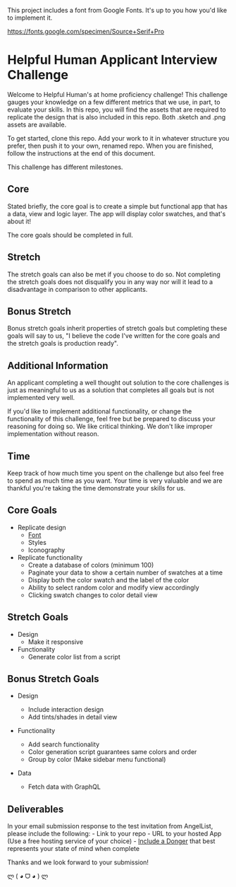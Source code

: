 This project includes a font from Google Fonts.
It's up to you how you'd like to implement it.

https://fonts.google.com/specimen/Source+Serif+Pro

# Helpful Human Applicant Interview Challenge

Welcome to Helpful Human's at home proficiency challenge! This challenge gauges your knowledge on a few different metrics that we use, in part, to evaluate your skills. In this repo, you will find the assets that are required to replicate the design that is also included in this repo. Both .sketch and .png assets are available.

To get started, clone this repo. Add your work to it in whatever structure you prefer, then push it to your own, renamed repo. When you are finished, follow the instructions at the end of this document.

This challenge has different milestones.

## Core
Stated briefly, the core goal is to create a simple but functional app that has a data, view and logic layer. The app will display color swatches, and that's about it!

The core goals should be completed in full. 

## Stretch
The stretch goals can also be met if you choose to do so. Not completing the stretch goals does not disqualify you in any way nor will it lead to a disadvantage in comparison to other applicants.

## Bonus Stretch
Bonus stretch goals inherit properties of stretch goals but completing these goals will say to us, "I believe the code I've written for the core goals and the stretch goals is production ready".

## Additional Information
An applicant completing a well thought out solution to the core challenges is just as meaningful to us as a solution that completes all goals but is not implemented very well.

If you'd like to implement additional functionality, or change the functionality of this challenge, feel free but be prepared to discuss your reasoning for doing so. We like critical thinking. We don't like improper implementation without reason.

## Time
Keep track of how much time you spent on the challenge but also feel free to spend as much time as you want. Your time is very valuable and we are thankful you're taking the time demonstrate your skills for us.


## Core Goals
- Replicate design
    - [Font](./FONT.md)
    - Styles
    - Iconography
- Replicate functionality
    - Create a database of colors (minimum 100)
    - Paginate your data to show a certain number of swatches at a time
    - Display both the color swatch and the label of the color
    - Ability to select random color and modify view accordingly
    - Clicking swatch changes to color detail view

## Stretch Goals
- Design
    - Make it responsive
- Functionality
    - Generate color list from a script

## Bonus Stretch Goals
- Design
    - Include interaction design
    - Add tints/shades in detail view

- Functionality
    - Add search functionality
    - Color generation script guarantees same colors and order
    - Group by color (Make sidebar menu functional)

- Data
    - Fetch data with GraphQL


## Deliverables
In your email submission response to the test invitation from AngelList, please include the following:
    - Link to your repo
    - URL to your hosted App (Use a free hosting service of your choice)
    - [Include a Donger](http://dongerlist.com/) that best represents your state of mind when complete

Thanks and we look forward to your submission!

ლ ( ◕  ᗜ  ◕ ) ლ

